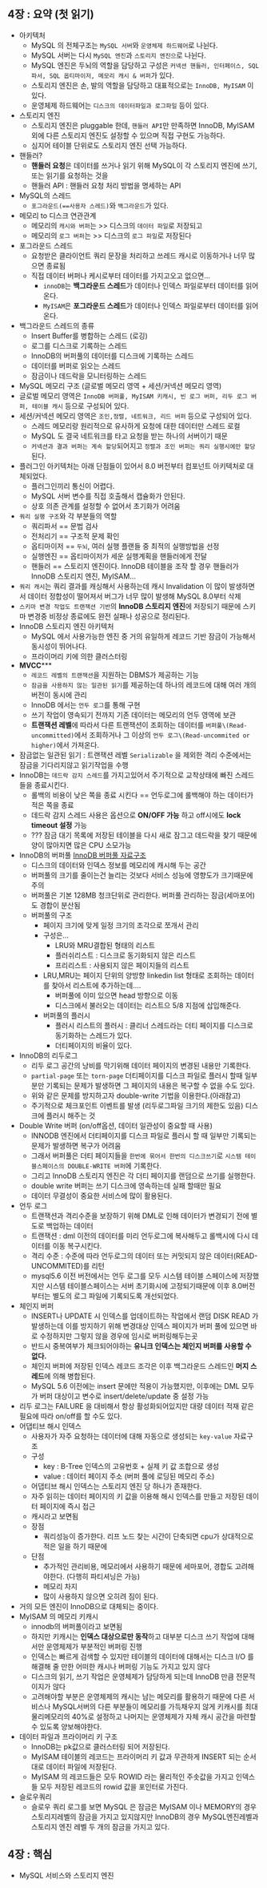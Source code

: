 ## 4장 : 요약 (첫 읽기)

- 아키텍처
	- MySQL 의 전체구조는 `MySQL 서버`와 `운영체제 하드웨어`로 나뉜다.
	- MySQL 서버는 다시 `MySQL 엔진`과 `스토리지 엔진으`로 나뉜다.
	- MySQL 엔진은 두뇌의 역할을 담당하고 구성은 `커넥션 핸들러, 인터페이스, SQL 파서, SQL 옵티마이저, 메모리 캐시 & 버퍼`가 있다.
	- 스토리지 엔진은 손, 발의 역할을 담당하고 대표적으로는 `InnoDB, MyISAM` 이 있다.
	- 운영체제 하드웨어는 `디스크의 데이터파일과 로그파일` 등이 있다.
- 스토리지 엔진
	- 스토리지 엔진은 pluggable 한데, `핸들러 API`만 만족하면 InnoDB, MyISAM 외에 다른 스토리지 엔진도 설정할 수 있으며 직접 구현도 가능하다.
	- 심지어 테이블 단위로도 스토리지 엔진 선택 가능하다.
- 핸들러?
	- **핸들러 요청**은 데이터를 쓰거나 읽기 위해 MySQL이 각 스토리지 엔진에 쓰기, 또는 읽기를 요청하는 것을
	- 핸들러 API : 핸들러 요청 처리 방법을 명세하는 API
- MySQL의 스레드
	- `포그라운드(==사용자 스레드)`와 `백그라운드`가 있다.
- 메모리 to 디스크 연관관계
	- 메모리의 `캐시와 버퍼`는 >> 디스크의 `데이터 파일`로 저장되고
	- 메모리의 `로그 버퍼`는 >> 디스크의 `로그 파일`로 저장된다
- 포그라운드 스레드
	- 요청받은 클라이언트 쿼리 문장을 처리하고 쓰레드 캐시로 이동하거나 너무 많으면 종료됨
	- 직접 데이터 버퍼나 케시로부터 데이터를 가지고오고 없으면…
		- `innoDB`는 **백그라운드 스레드**가 데이터나 인덱스 파일로부터 데이터를 읽어온다.
		- `MyISAM`은 **포그라운드 스레드**가 데이터나 인덱스 파일로부터 데이터를 읽어온다.
- 백그라운드 스레드의 종류
	- Insert Buffer를 병합하는 스레드 \(로깅)
	- 로그를 디스크로 기록하는 스레드
	- InnoDB의 버퍼풀의 데이터를 디스크에 기록하는 스레드
	- 데이터를 버퍼로 읽오는 스레드
	- 잠금이나 데드락을 모니터링하는 스레드
- MySQL 메모리 구조 \(글로벌 메모리 영역 + 세션/커넥션 메모리 영역)
- 글로벌 메모리 영역은 `InnoDB 버퍼풀, MyISAM 키캐시, 빈 로그 버퍼, 리두 로그 버퍼, 테이블 캐시` 등으로 구성되어 있다.
- 세션/커넥션 메모리 영역은 `조인,정렬, 네트워크, 리드 버퍼` 등으로 구성되어 있다.
	- 스레드 메모리랑 원리적으로 유사하게 요청에 대한 데이터만 스레드 로컬
	- MySQL 도 결국 네트워크를 타고 요청을 받는 하나의 서버이기 때문
	- `커넥션과 결과 버퍼는 계속 할당`되어지고 `정렬과 조인 버퍼는 쿼리 실행시에만 할당`된다.
- 플러그인 아키텍처는 아래 단점들이 있어서 8.0 버전부터 컴포넌트 아키텍처로 대체되었다.
	- 플러그인끼리 통신이 어렵다.
	- MySQL 서버 변수를 직접 호출해서 캡슐화가 안된다.
	- 상호 의존 관계를 설정할 수 없어서 초기화가 어려움
- `쿼리 실행 구조`와 각 부분들의 역할
	- 쿼리파서 == 문법 검사
	- 전처리기 == 구조적 문제 확인
	- 옵티마이저 == `두뇌`, 여러 실행 플랜들 중 최적의 실행방법을 선정
	- 실행엔진 == 옵티마이저가 세운 실행계획을 핸들러에게 전달
	- 핸들러 == 스토리지 엔진이다. InnoDB 테이블을 조작 할 경우 핸들러가 InnoDB 스토리지 엔진, MyISAM…
- `쿼리 캐시`는 쿼리 결과를 캐싱해서 사용하는데 캐시 Invalidation 이 많이 발생하면서 데이터 정합성이 떨어져서 버그가 너무 많이 발생해 MySQL 8.0부터 삭제
- `스키마 변경 작업도 트랜잭션 기반`의 **InnoDB 스토리지 엔진**에 저장되기 때문에 스키마 변경중 비정상 종료에도 완전 실패나 성공으로 정리된다.
- InnoDB 스토리지 엔진 아키텍처
	- MySQL 에서 사용가능한 엔진 중 거의 유일하게 레코드 기반 잠금이 가능해서 동시성이 뛰어나다.
	- 프라이머리 키에 의한 클러스터링
- **MVCC*****
	- `레코드 레벨의 트랜잭션`을 지원하는 DBMS가 제공하는 기능
	- `잠금을 사용하지 않는 일관된 읽기`를 제공하는데 하나의 레코드에 대해 여러 개의 버전이 동시에 관리
	- InnoDB 에서는 `언두 로그`를 통해 구현
	- 쓰기 작업이 영속되기 전까지 기존 데이터는 메모리의 언두 영역에 보관
	- **트랜잭션 레벨**에 따라서 다른 트랜잭션이 조회하는 데이터를 `버퍼풀\(Read-uncommitted)`에서 조회하거나 그 이상의 `언두 로그\(Read-uncommited or higher)`에서
	  가져온다.
- 잠금없는 일관된 읽기 : 트랜잭션 레벨 `Serializable` 을 제외한 격리 수준에서는 잠금을 기다리지않고 읽기작업을 수행
- InnoDB는 `데드락 감지 스레드`를 가지고있어서 주기적으로 교착상태에 빠진 스레드들을 종료시킨다.
	- 롤백의 비용이 낮은 쪽을 종료 시킨다 == 언두로그에 롤백해야 하는 데이터가 적은 쪽을 종료
	- 데드락 감지 스레드 사용은 옵션으로 **ON/OFF 가능** 하고 off시에도 **lock timeout 설정** 가능
	- ??? 잠금 대기 목록에 저장된 테이블을 다시 새로 잠그고 데드락을 찾기 때문에 양이 많아지면 많은 CPU 소모가능
- InnoDB의 버퍼풀 [InnoDB 버퍼풀 자료구조](https://dev.mysql.com/doc/refman/8.0/en/innodb-buffer-pool.html)
	- 디스크의 데이터와 인덱스 정보를 메모리에 캐시해 두는 공간
	- 버퍼풀의 크기를 줄이는건 늘리는 것보다 서비스 성능에 영향도가 크기때문에 주의
	- 버퍼풀은 기본 128MB 청크단위로 관리한다. 버퍼풀 관리하는 잠금\(세마포어) 도 경합이 분산됨
	- 버퍼풀의 구조
		- 페이지 크기에 맞게 일정 크기의 조각으로 쪼개서 관리
		- 구성은...
			- LRU와 MRU결합된 형태의 리스트
			- 플러쉬리스트 : 디스크로 동기화되지 않은 리스트
			- 프리리스트 : 사용되지 않은 페이지들의 리스트
		- LRU,MRU는 페이지 단위의 양방향 linkedin list 형태로 조회하는 데이터를 찾아서 리스트에 추가하는데....
			- 버퍼풀에 이미 있으면 head 방향으로 이동
			- 디스크에서 불러오는 데이터는 리스트으 5/8 지점에 삽입해준다.
		- 버퍼풀의 플러시
			- 플러시 리스트의 플러시 : 클리너 스레드라는 더티 페이지를 디스크로 동기화하는 스레드가 있다.
			- 더티페이지의 비율이 있다.
- InnoDB의 리두로그
	- 리두 로그 공간의 낭비를 막기위해 데이터 페이지의 변경된 내용만 기록한다.
	- `partial-page` 또는 `torn-page` 더티페이지를 디스크 파일로 플러시 할때 일부분만 기록되는 문제가 발생하면 그 페이지의 내용은 복구할 수 없을 수도 있다.
	- 위와 같은 문제를 방지하고자 double-write 기법을 이용한다.\(아래참고)
	- 주기적으로 체크포인트 이벤트를 발생 \(리두로그파일 크기의 제한도 있음) 디스크에 플러시 해주는 것
- Double Write 버퍼 \(on/off옵션, 데이터 일관성이 중요할 때 사용)
	- INNODB 엔진에서 더티페이지를 디스크 파일로 플러시 할 때 일부만 기록되는 문제가 발생하면 복구가 어려움
	- 그래서 버퍼풀은 더티 페이지들을 `한번에 묶어서 한번의 디스크쓰기`로 `시스템 테이블스페이스의 DOUBLE-WRITE 버퍼`에 기록한다.
	- 그리고 InnoDB 스토리지 엔진은 각 더티 페이지를 랜덤으로 쓰기를 실행한다.
	- double write 버퍼는 쓰기 디스크에 영속하는데 실패 할때만 필요
	- 데이터 무결성이 중요한 서비스에 많이 활용된다.
- 언두 로그
	- 트랜잭션과 격리수준을 보장하기 위해 DML로 인해 데이터가 변경되기 전에 별도로 백업하는 데이터
	- 트랜잭션 : dml 이전의 데이터를 미리 언두로그에 복사해두고 롤백시에 다시 데이터를 이동 복구시킨다.
	- 격리 수준 : 수준에 따라 언두로그의 데이터 또는 커밋되지 않은 데이터\(READ-UNCOMMITED)를 리턴
	- mysql5.6 이전 버전에서는 언두 로그를 모두 시스템 테이블 스페이스에 저장했지만 시스템 테이블스페이스는 서버 초기화시에 고정되기때문에 이후 8.0버전 부터는 별도의 로그 파일에 기록되도록 개선되었다.
- 체인지 버퍼
	- INSERT나 UPDATE 시 인덱스를 업데이트하는 작업에서 랜덤 DISK READ 가 발생하는데 이를 방지하기 위해 변경대상 인덱스 페이지가 버퍼 풀에 있으면 바로 수정하지만 그렇지 않을 경우에 임시로
	  버퍼링해두는곳
	- 반드시 중복여부가 체크되어야하는 **유니크 인덱스는 체인지 버퍼를 사용할 수 없다.**
	- 체인지 버퍼에 저장된 인덱스 레코드 조각은 이후 백그라운드 스레드인 **머지 스레드**에 의해 병합된다.
	- MySQL 5.6 이전에는 insert 문에만 적용이 가능했지만, 이후에는 DML 모두가 버퍼 대상이고 변수로 insert/delete/update 중 설정 가능
- 리두 로그는 FAILURE 을 대비해서 항상 활성화되어있지만 대량 데이터 적재 같은 필요에 따라 on/off를 할 수도 있다.
- 어댑티브 해시 인덱스
	- 사용자가 자주 요청하는 데이터에 대해 자동으로 생성되는 `key-value` 자료구조
	- 구성
		- key : B-Tree 인덱스의 고유번호 + 실제 키 값 조합으로 생성
		- value : 데이터 페이지 주소 \(버퍼 풀에 로딩된 메모리 주소)
	- 어댑티브 해시 인덱스는 스토리지 엔진 당 하나가 존재한다.
	- 자주 읽히는 데이터 페이지의 키 값을 이용해 해시 인덱스를 만들고 저장된 데이터 페이지에 즉시 접근
	- 캐시라고 보면됨
	- 장점
		- 쿼리성능이 증가한다. 리프 노드 찾는 시간이 단축되면 cpu가 상대적으로 적은 일을 하기 때문에
	- 단점
		- 추가적인 관리비용, 메모리에서 사용하기 때문에 세마포어, 경합도 고려해야한다. \(다행히 파티셔닝은 가능)
		- 메모리 차지
		- 많이 사용하지 않으면 오히려 짐이 된다.
- 거의 모든 엔진이 InnoDB으로 대체되는 중이다.
- MyISAM 의 메모리 키캐시
	- innodb의 버퍼풀이라고 보면됨
	- 하지만 키캐시는 **인덱스 대상으로만 동작**하고 대부분 디스크 쓰기 작업에 대해서만 운영체제가 부분적인 버퍼링 진행
	- 인덱스는 빠르게 검색할 수 있지만 테이블의 데이터에 대해서는 디스크 I/O 를 해결해 줄 만한 어떠한 캐시나 버퍼링 기능도 가지고 있지 않다
	- 디스크의 읽기, 쓰기 작업은 운영체제가 담당하게 되는데 InnoDB 만큼 전문적이지가 않다
	- 고려해야할 부분은 운영체제의 캐시는 남는 메모리를 활용하기 때문에 다른 서비스나 MySQL서버의 다른 부분들이 메모리를 가득채우지 않게 키캐시를 최대 물리메모리의 40%로 설정하고 나머지는 운영체제가 자체
	  캐시 공간을 마련할 수 있도록 양보해야한다.
- 데이터 파일과 프라이머리 키 구조
    - InnoDB는 pk값으로 클러스터링 되어 저장된다.
    - MyISAM 테이블의 레코드는 프라이머리 키 값과 무관하게 INSERT 되는 순서대로 데이터 파일에 저장된다.
    - MyISAM 의 레코드들은 모두 ROWID 라는 물리적인 주솟값을 가지고 인덱스들 모두 저장된 레코드의 rowid 값을 포인터로 가진다.
- 슬로우쿼리
    - 슬로우 쿼리 로그를 보면 MySQL 은 잠금은 MyISAM 이나 MEMORY의 경우 스토리지레벨의 잠금을 가지고 있지않지만 InnoDB의 경우 MySQL엔진레벨과 스토리지 엔진 레벨 두 개의 잠금을 가지고 있다.

## 4장 : 핵심

- MySQL 서비스와 스토리지 엔진
